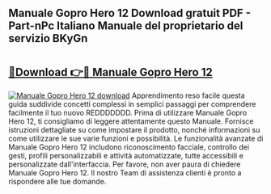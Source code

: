 ## Manuale Gopro Hero 12 Download gratuit PDF - Part-nPc Italiano Manuale del proprietario del servizio BKyGn

# <h2><a href="http://dffgnl.blite.top/?on=Manuale+Gopro+Hero+12">🔗Download 👉🔴 Manuale Gopro Hero 12</a></h2>

[![Manuale Gopro Hero 12 download](https://i.imgur.com/lujVjoI.png)](http://dffgnl.blite.top/?on=Manuale+Gopro+Hero+12)
Apprendimento reso facile questa guida suddivide concetti complessi in semplici passaggi per comprendere facilmente il tuo nuovo REDDDDDDD. Prima di utilizzare Manuale Gopro Hero 12, ti consigliamo di leggere attentamente questo Manuale. Fornisce istruzioni dettagliate su come impostare il prodotto, nonché informazioni su come utilizzare le sue varie funzioni e possibilità. Le funzionalità avanzate di Manuale Gopro Hero 12 includono riconoscimento facciale, controllo dei gesti, profili personalizzabili e attività automatizzate, tutte accessibili e personalizzate dall'interfaccia. Per favore, non aver paura di chiedere Manuale Gopro Hero 12. Il nostro Team di assistenza clienti è pronto a rispondere alle tue domande.
